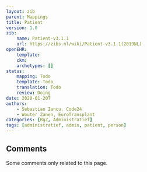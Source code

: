 ```yaml
---
layout: zib
parent: Mappings
title: Patient
version: 1.0
zib:
    name: Patient-v3.1.1
    url: https://zibs.nl/wiki/Patient-v3.1.1(2019NL)
openEHR:
    template: 
    ckm: 
    archetypes: []
status:
    mapping: Todo
    template: Todo
    translation: Todo
    review: Doing
date: 2020-01-20T
authors:
    - Sebastian Iancu, Code24
    - Wouter Zanen, EuroTransplant
categories: [BgZ, Administratief]
tags: [administratief, admin, patient, person]
---
```


<h2>Comments</h2>

Some comments only related to this page. 
